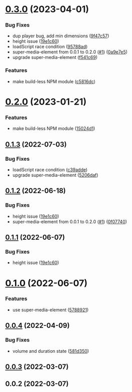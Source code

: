 # [0.3.0](https://github.com/luwes/wistia-video-element/compare/v0.1.0...v0.3.0) (2023-04-01)


### Bug Fixes

* dup player bug, add min dimensions ([9f47c57](https://github.com/luwes/wistia-video-element/commit/9f47c570415f3fafd66b059bf8259c7c4bc4ee46))
* height issue ([19e1c60](https://github.com/luwes/wistia-video-element/commit/19e1c60943039fb5778e7e46d09e78338382e92f))
* loadScript race condition ([95788ad](https://github.com/luwes/wistia-video-element/commit/95788adce62bca68583be694edfcb39fc74f0ca3))
* super-media-element from 0.0.1 to 0.2.0 ([#1](https://github.com/luwes/wistia-video-element/issues/1)) ([0a9e7e5](https://github.com/luwes/wistia-video-element/commit/0a9e7e57aad66e05072350c0e801bbd503fbbd34))
* upgrade super-media-element ([f541c69](https://github.com/luwes/wistia-video-element/commit/f541c69abba230c42e51706125909ada6ae23a5b))


### Features

* make build-less NPM module ([c5816dc](https://github.com/luwes/wistia-video-element/commit/c5816dc68da56c395f1955ab4ed4108afc57e40f))



# [0.2.0](https://github.com/luwes/wistia-video-element/compare/v0.1.3...v0.2.0) (2023-01-21)


### Features

* make build-less NPM module ([15024d1](https://github.com/luwes/wistia-video-element/commit/15024d1a26723c728c85694a3eabe989b7c57097))



## [0.1.3](https://github.com/luwes/wistia-video-element/compare/v0.1.2...v0.1.3) (2022-07-03)


### Bug Fixes

* loadScript race condition ([c39adde](https://github.com/luwes/wistia-video-element/commit/c39adde05cdaa67d448fd31e1236abe6ce6c24a5))
* upgrade super-media-element ([5206daf](https://github.com/luwes/wistia-video-element/commit/5206daf2ebf92787f3fb5e79742e7303981105e1))



## [0.1.2](https://github.com/luwes/wistia-video-element/compare/v0.1.0...v0.1.2) (2022-06-18)


### Bug Fixes

* height issue ([19e1c60](https://github.com/luwes/wistia-video-element/commit/19e1c60943039fb5778e7e46d09e78338382e92f))
* super-media-element from 0.0.1 to 0.2.0 ([#1](https://github.com/luwes/wistia-video-element/issues/1)) ([0f07740](https://github.com/luwes/wistia-video-element/commit/0f077401fad1a92424f6591ce7e30490016c7a17))



## [0.1.1](https://github.com/luwes/wistia-video-element/compare/v0.1.0...v0.1.1) (2022-06-07)


### Bug Fixes

* height issue ([19e1c60](https://github.com/luwes/wistia-video-element/commit/19e1c60943039fb5778e7e46d09e78338382e92f))



# [0.1.0](https://github.com/luwes/wistia-video-element/compare/v0.0.4...v0.1.0) (2022-06-07)


### Features

* use super-media-element ([5788921](https://github.com/luwes/wistia-video-element/commit/57889219072ce180ae0abbe9904c2f81ed4067d0))



## [0.0.4](https://github.com/luwes/wistia-video-element/compare/v0.0.3...v0.0.4) (2022-04-09)


### Bug Fixes

* volume and duration state ([581d350](https://github.com/luwes/wistia-video-element/commit/581d350de103ad42926ce36aa9d32dd618b01f6b))



## [0.0.3](https://github.com/luwes/wistia-video-element/compare/v0.0.2...v0.0.3) (2022-03-07)



## 0.0.2 (2022-03-07)



